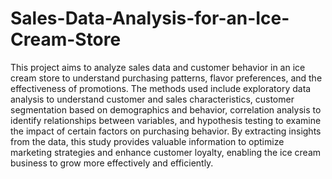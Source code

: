 # Sales-Data-Analysis-for-an-Ice-Cream-Store
This project aims to analyze sales data and customer behavior in an ice cream store to understand purchasing patterns, flavor preferences, and the effectiveness of promotions. The methods used include exploratory data analysis to understand customer and sales characteristics, customer segmentation based on demographics and behavior, correlation analysis to identify relationships between variables, and hypothesis testing to examine the impact of certain factors on purchasing behavior. By extracting insights from the data, this study provides valuable information to optimize marketing strategies and enhance customer loyalty, enabling the ice cream business to grow more effectively and efficiently.
